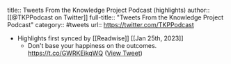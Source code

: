 title:: Tweets From the Knowledge Project Podcast (highlights)
author:: [[@TKPPodcast on Twitter]]
full-title:: "Tweets From the Knowledge Project Podcast"
category:: #tweets
url:: https://twitter.com/TKPPodcast

- Highlights first synced by [[Readwise]] [[Jan 25th, 2023]]
	- Don't base your happiness on the outcomes. https://t.co/GWRKEikqWQ ([View Tweet](https://twitter.com/TKPPodcast/status/1617638977095479297))